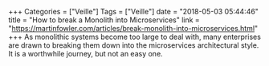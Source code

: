 +++
Categories = ["Veille"]
Tags = ["Veille"]
date = "2018-05-03 05:44:46"
title = "How to break a Monolith into Microservices"
link = "https://martinfowler.com/articles/break-monolith-into-microservices.html"
+++
As monolithic systems become too large to deal with, many   enterprises are drawn to breaking them down into the microservices   architectural style. It is a worthwhile journey, but not an easy one.